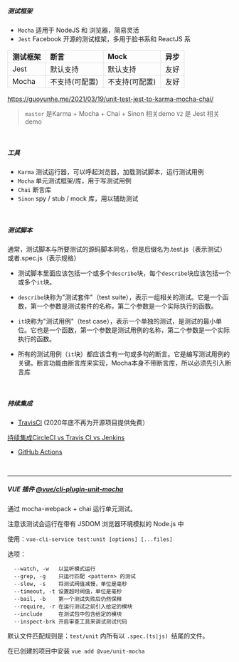 ##### 测试框架
- `Mocha` 适用于 NodeJS 和 浏览器，简易灵活
- `Jest` Facebook 开源的测试框架，多用于脸书系和 ReactJS 系

| 测试框架 | 断言 | Mock | 异步 |
| :---- | :---- | :---- | :---- |
| Jest | 默认支持 | 默认支持 | 友好 |
| Mocha | 不支持(可配置) | 不支持(可配置) | 友好

https://guoyunhe.me/2021/03/19/unit-test-jest-to-karma-mocha-chai/

> `master` 是Karma + Mocha + Chai + Sinon 相关demo
> `V2` 是 Jest 相关demo

<br />

##### 工具
- `Karma` 测试运行器，可以呼起浏览器，加载测试脚本，运行测试用例
- `Mocha` 单元测试框架/库，用于写测试用例
- `Chai` 断言库
- `Sinon` spy / stub / mock 库，用以辅助测试

<br />

##### 测试脚本
通常，测试脚本与所要测试的源码脚本同名，但是后缀名为.test.js（表示测试）或者.spec.js（表示规格）

- 测试脚本里面应该包括一个或多个`describe`块，每个`describe`块应该包括一个或多个`it`块。

- `describe`块称为"测试套件"（test suite），表示一组相关的测试。它是一个函数，第一个参数是测试套件的名称，第二个参数是一个实际执行的函数。

- `it`块称为"测试用例"（test case），表示一个单独的测试，是测试的最小单位。它也是一个函数，第一个参数是测试用例的名称，第二个参数是一个实际执行的函数。

- 所有的测试用例（`it`块）都应该含有一句或多句的断言。它是编写测试用例的关键。断言功能由断言库来实现，Mocha本身不带断言库，所以必须先引入断言库

<br/>

##### 持续集成
- [TravisCI](https://travis-ci.org/) (2020年底不再为开源项目提供免费）

[持续集成CircleCI vs Travis CI vs Jenkins](https://zhuanlan.zhihu.com/p/59686072)

- [GitHub Actions](https://docs.github.com/cn/actions/automating-builds-and-tests/about-continuous-integration)

<br/>
<hr/>

##### VUE 插件 [@vue/cli-plugin-unit-mocha](https://github.com/vuejs/vue-docs-zh-cn/blob/master/vue-cli-plugin-unit-mocha/README.md)


通过 mocha-webpack + chai 运行单元测试。

注意该测试会运行在带有 JSDOM 浏览器环境模拟的 Node.js 中

使用：`vue-cli-service test:unit [options] [...files]`

选项：
```
  --watch, -w   以监听模式运行
  --grep, -g    只运行匹配 <pattern> 的测试
  --slow, -s    将测试阀值减慢，单位是毫秒
  --timeout, -t 设置超时阀值，单位是毫秒
  --bail, -b    第一个测试失败后仍然保释
  --require, -r 在运行测试之前引入给定的模块
  --include     在测试包中包含给定的模块
  --inspect-brk 开启审查工具来调试测试代码
```
默认文件匹配规则是：`test/unit` 内所有以 `.spec.(ts|js) `结尾的文件。

在已创建的项目中安装
`vue add @vue/unit-mocha`


<style>
table {
    width: 100%;
    max-width: 600px; 
    border-collapse: collapse; 
}
table th,
table td {
  height: 28px; 
  border: 1px solid #dedede; 
  padding: 0 10px; 
}
</style>
